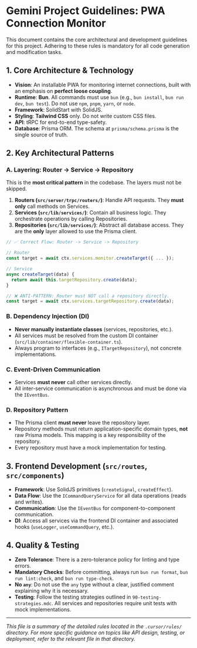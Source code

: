 # Gemini Project Guidelines: PWA Connection Monitor

This document contains the core architectural and development guidelines for this project. Adhering to these rules is mandatory for all code generation and modification tasks.

## 1. Core Architecture & Technology

- **Vision**: An installable PWA for monitoring internet connections, built with an emphasis on **perfect loose coupling**.
- **Runtime**: **Bun**. All commands must use `bun` (e.g., `bun install`, `bun run dev`, `bun test`). Do not use `npm`, `pnpm`, `yarn`, or `node`.
- **Framework**: SolidStart with SolidJS.
- **Styling**: **Tailwind CSS** only. Do not write custom CSS files.
- **API**: tRPC for end-to-end type-safety.
- **Database**: Prisma ORM. The schema at `prisma/schema.prisma` is the single source of truth.

## 2. Key Architectural Patterns

### A. Layering: Router → Service → Repository

This is the **most critical pattern** in the codebase. The layers must not be skipped.

1. **Routers (`src/server/trpc/routers/`)**: Handle API requests. They **must only** call methods on Services.
2. **Services (`src/lib/services/`)**: Contain all business logic. They orchestrate operations by calling Repositories.
3. **Repositories (`src/lib/services/`)**: Abstract all database access. They are the **only** layer allowed to use the Prisma client.

```typescript
// ✅ Correct Flow: Router -> Service -> Repository

// Router
const target = await ctx.services.monitor.createTarget({ ... });

// Service
async createTarget(data) {
  return await this.targetRepository.create(data);
}

// ❌ ANTI-PATTERN: Router must NOT call a repository directly.
const target = await ctx.services.targetRepository.create(data);
```

### B. Dependency Injection (DI)

- **Never manually instantiate classes** (services, repositories, etc.).
- All services must be resolved from the custom DI container (`src/lib/container/flexible-container.ts`).
- Always program to interfaces (e.g., `ITargetRepository`), not concrete implementations.

### C. Event-Driven Communication

- Services **must never** call other services directly.
- All inter-service communication is asynchronous and must be done via the `IEventBus`.

### D. Repository Pattern

- The Prisma client **must never** leave the repository layer.
- Repository methods must return application-specific domain types, **not** raw Prisma models. This mapping is a key responsibility of the repository.
- Every repository must have a mock implementation for testing.

## 3. Frontend Development (`src/routes`, `src/components`)

- **Framework**: Use SolidJS primitives (`createSignal`, `createEffect`).
- **Data Flow**: Use the `ICommandQueryService` for all data operations (reads and writes).
- **Communication**: Use the `IEventBus` for component-to-component communication.
- **DI**: Access all services via the frontend DI container and associated hooks (`useLogger`, `useCommandQuery`, etc.).

## 4. Quality & Testing

- **Zero Tolerance**: There is a zero-tolerance policy for linting and type errors.
- **Mandatory Checks**: Before committing, always run `bun run format`, `bun run lint:check`, and `bun run type-check`.
- **No `any`**: Do not use the `any` type without a clear, justified comment explaining why it is necessary.
- **Testing**: Follow the testing strategies outlined in `90-testing-strategies.mdc`. All services and repositories require unit tests with mock implementations.

---
*This file is a summary of the detailed rules located in the `.cursor/rules/` directory. For more specific guidance on topics like API design, testing, or deployment, refer to the relevant file in that directory.*
